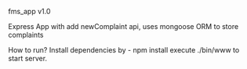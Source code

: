 fms_app v1.0

Express App with add newComplaint api, uses mongoose ORM to store complaints

How to run?
Install dependencies by
    - npm install
execute ./bin/www to start server.